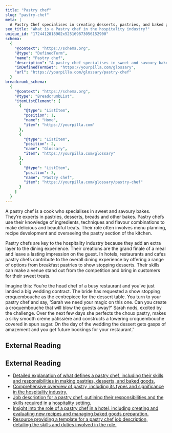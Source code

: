 ```yaml
---
title: "Pastry chef"
slug: "pastry-chef"
meta: |
  A Pastry Chef specialises in creating desserts, pastries, and baked goods in restaurants, hotels, and cafes, enhancing the dining experience with their expertise.
seo_title: "What is a Pastry chef in the hospitality industry?"
unique_id: "1724412818902x525169873056152900"
schema:
  {
    "@context": "https://schema.org",
    "@type": "DefinedTerm",
    "name": "Pastry chef",
    "description": "A pastry chef specialises in sweet and savoury bakes, including pastries, desserts, breads and other baked goods. They use expert knowledge of ingredients, techniques and flavour combinations to create delicious and beautiful treats, and manage menu planning, recipe development and the pastry section of the kitchen.",
    "inDefinedTermSet": "https://yourpilla.com/glossary",
    "url": "https://yourpilla.com/glossary/pastry-chef"
  }
breadcrumb_schema:
  {
    "@context": "https://schema.org",
    "@type": "BreadcrumbList",
    "itemListElement": [
      {
        "@type": "ListItem",
        "position": 1,
        "name": "Home",
        "item": "https://yourpilla.com"
      },
      {
        "@type": "ListItem",
        "position": 2,
        "name": "Glossary",
        "item": "https://yourpilla.com/glossary"
      },
      {
        "@type": "ListItem",
        "position": 3,
        "name": "Pastry chef",
        "item": "https://yourpilla.com/glossary/pastry-chef"
      }
    ]
  }
---
```


A pastry chef is a cook who specialises in sweet and savoury bakes. They’re experts in pastries, desserts, breads and other bakes. Pastry chefs use their knowledge of ingredients, techniques and flavour combinations to make delicious and beautiful treats. Their role often involves menu planning, recipe development and overseeing the pastry section of the kitchen.

Pastry chefs are key to the hospitality industry because they add an extra layer to the dining experience. Their creations are the grand finale of a meal and leave a lasting impression on the guest. In hotels, restaurants and cafes pastry chefs contribute to the overall dining experience by offering a range of options from breakfast pastries to show stopping desserts. Their skills can make a venue stand out from the competition and bring in customers for their sweet treats.

Imagine this: You’re the head chef of a busy restaurant and you’ve just landed a big wedding contract. The bride has requested a show stopping croquembouche as the centrepiece for the dessert table. You turn to your pastry chef and say, 'Sarah we need your magic on this one. Can you create a croquembouche that will blow the guests away?' Sarah nods, excited by the challenge. Over the next few days she perfects the choux pastry, makes a silky smooth crème pâtissière and constructs a towering croquembouche covered in spun sugar. On the day of the wedding the dessert gets gasps of amazement and you get future bookings for your restaurant.'

## External Reading



## External Reading

*   [Detailed explanation of what defines a pastry chef, including their skills and responsibilities in making pastries, desserts, and baked goods.](https://www.pastrychefsofamerica.org/what_is_a_pastry_chef.php)
*   [Comprehensive overview of pastry, including its types and significance in the hospitality industry.](https://en.wikipedia.org/wiki/Pastry)
*   [Job description for a pastry chef, outlining their responsibilities and the skills required in a hospitality setting.](https://uk.indeed.com/hire/job-description/pastry-chef)
*   [Insight into the role of a pastry chef in a hotel, including creating and evaluating new recipes and managing baked goods preparation.](https://www.cordonbleu.edu/london/pastry-chef/en)
*   [Resource providing a template for a pastry chef job description, detailing the skills and duties involved in the role.](https://resources.workable.com/pastry-chef-job-description)